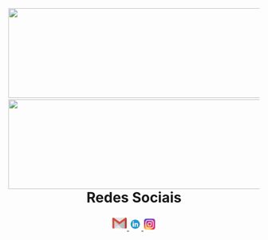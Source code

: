 <div>
  
  <img  height="180em" width="700em" src="https://github-readme-stats.vercel.app/api?username=henrylacava&show_icons=true&theme=default)"/>
  <img align="right" height="180em" width="700em" src="https://github-readme-stats.vercel.app/api/top-langs/?username=henrylacava&layout=compact)"/>
</div>
 
<div  align="center"> 
  <h1 align="center">Redes Sociais</h1>
    <a href = "mailto: lacavahenry@gmail.com">
      <img width="30" src="email_logo.png">
    </a>
    <a href = "https://www.linkedin.com/in/henry-lacava-de-brito-piunti-96b975246/">
      <img width="25" src="linkedin_logo.png">
    </a>
    <a href = "https://www.instagram.com/henry_lacava/">
      <img width="25" src="instagram_logo.png">
    </a>
</div>


<!--
**henrylacava/henrylacava** is a ✨ _special_ ✨ repository because its `README.md` (this file) appears on your GitHub profile.

Here are some ideas to get you started:

- 🔭 I’m currently working on ...
- 🌱 I’m currently learning ...
- 👯 I’m looking to collaborate on ...
- 🤔 I’m looking for help with ...
- 💬 Ask me about ...
- 📫 How to reach me: ...
- 😄 Pronouns: ...
- ⚡ Fun fact: ...
-->
